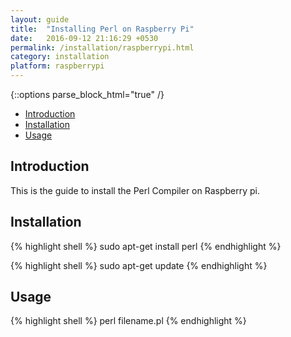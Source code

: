 ```yaml
---
layout: guide
title:  "Installing Perl on Raspberry Pi"
date:   2016-09-12 21:16:29 +0530
permalink: /installation/raspberrypi.html
category: installation
platform: raspberrypi
---
```


{::options parse_block_html="true" /}

* [Introduction](#introduction)
* [Installation](#installation)
* [Usage](#usage)

<section class="wrapper">

## Introduction

This is the guide to install the Perl Compiler on Raspberry pi. 

## Installation



{% highlight shell %}
sudo apt-get install perl
{% endhighlight %}

{% highlight shell %}
sudo apt-get update
{% endhighlight %}

## Usage

{% highlight shell %}
perl filename.pl
{% endhighlight %}

</section>
